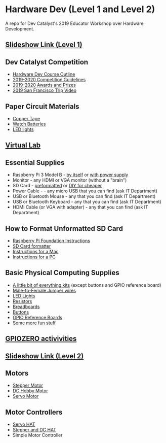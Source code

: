 # Hardware Dev (Level 1 and Level 2)
A repo for Dev Catalyst's 2019 Educator Workshop over Hardware Development.

## [Slideshow Link (Level 1)](https://docs.google.com/presentation/d/14dVr2d7wM8yjfobNF7hQIibSX4fAlP-mYYBsW8583lM/edit?usp=sharing)

## Dev Catalyst Competition
- [Hardware Dev Course Outline](https://drive.google.com/open?id=1DIFd6WIy7N3GCrafq3W6Ncn8W-2vJO0r)
- [2019-2020 Competition Guidelines](https://drive.google.com/open?id=1x4yOgbKGRqBLYWZYGYhnZhYgxZsHjK7gNg6gnU6gCxU)
- [2019-2020 Awards and Prizes](https://drive.google.com/open?id=13DjWTDpAkhNKGBeycAqeNcYogUDhYGoBLsKJjtgne5E)
- [2019 San Francisco Trip Video](https://drive.google.com/open?id=167h04rDwMOAn92zkHA0dX0Ityobq8Keh)

## Paper Circuit Materials
- [Copper Tape](https://www.amazon.com/Conductive-Shielding-Repellent-Electrical-Grounding/dp/B0741ZRP4W/ref=sr_1_2_sspa?keywords=copper+tape&qid=1574116271&sr=8-2-spons&psc=1&spLa=ZW5jcnlwdGVkUXVhbGlmaWVyPUFDWVUyNTdHWjdWV0ImZW5jcnlwdGVkSWQ9QTAyNDM4NzJBWVEyVzhRWUtWMlMmZW5jcnlwdGVkQWRJZD1BMDk1OTMzMTNVRjVVWFZKRkpJUlQmd2lkZ2V0TmFtZT1zcF9hdGYmYWN0aW9uPWNsaWNrUmVkaXJlY3QmZG9Ob3RMb2dDbGljaz10cnVl)
- [Watch Batteries](https://www.amazon.com/AmazonBasics-CR2032-Lithium-Coin-Cell/dp/B0787K2XWZ/ref=sr_1_6?keywords=watch+batteries+3v&qid=1574116363&sr=8-6)
- [LED lights](https://www.amazon.com/LED-Emitting-Assortment-Electronic-Experiment/dp/B06XPJ92ZP/ref=sr_1_2?crid=3GO34V7C1J3AC&keywords=led+lights+raspberry+pi&qid=1574116235&sprefix=LED+lights+raspber%2Caps%2C143&sr=8-2)

## [Virtual Lab](https://phet.colorado.edu/sims/html/circuit-construction-kit-dc-virtual-lab/latest/circuit-construction-kit-dc-virtual-lab_en.html)

## Essential Supplies
- Raspberry Pi 3 Model B - [by itself](https://www.adafruit.com/product/3055?src=raspberrypi) or [with power supply](https://www.amazon.com/CanaKit-Raspberry-Micro-Supply-Listed/dp/B01C6FFNY4/ref=sr_1_7?keywords=raspberry+pi+3B&qid=1574116739&sr=8-7)
- Monitor - any HDMI or VGA monitor (without a "brain")
- SD Card - [preformatted](https://www.adafruit.com/product/1583) or [DIY for cheaper](https://www.amazon.com/SanDisk-Mobile-MicroSDHC-SDSDQM-B35A-Adapter/dp/B004ZIENBA/ref=sr_1_7?keywords=micro+sd+card+16gb&qid=1574117116&sr=8-7)
- Power Cable - - any micro USB that you can find (ask IT Department)
- USB or Bluetooth Mouse - any that you can find (ask IT Department)
- USB or Bluetooth Keyboard - any that you can find (ask IT Department)
- HDMI Cable (or VGA with adapter) - any that you can find (ask IT Department)

## How to Format Unformatted SD Card
- [Raspberry Pi Foundation Instructions](https://projects.raspberrypi.org/en/projects/raspberry-pi-setting-up/3)
- [SD Card formatter](https://www.sdcard.org/downloads/formatter/index.html)
- [Instructions for a Mac](https://www.macworld.co.uk/how-to/mac/how-to-set-up-raspberry-pi-3-with-mac-3637490/)
- [Instructions for a PC](https://trendblog.net/install-raspbian-sd-card-os-x-windows/)

## Basic Physical Computing Supplies
- [A little bit of everything kits](https://www.amazon.com/MEHE-Assortment-Electronics-Components-Breadboard/dp/B07BMVCHKF/ref=sr_1_3?keywords=raspberry+pi+led+buttons+and+jumper+wires&qid=1574117515&sr=8-3) (except buttons and GPIO reference board)
- [Male-to-Female Jumper wires](https://www.amazon.com/GenBasic-Solderless-Dupont-Compatible-Breadboard-Prototyping/dp/B01L5UKAPI/ref=sr_1_3?crid=1AILIM3TLSQRT&keywords=male+to+female+jumper+wires&qid=1574117605&sprefix=male+to+female+ju%2Caps%2C153&sr=8-3)
- [LED Lights](https://www.amazon.com/LED-Emitting-Assortment-Electronic-Experiment/dp/B06XPJ92ZP/ref=sr_1_2?keywords=LED+lights+raspberry+pi&qid=1574117659&sr=8-2)
- [Resistors](https://www.amazon.com/Elegoo-Values-Resistor-Assortment-Compliant/dp/B072BL2VX1/ref=pd_bxgy_328_img_2/138-6195486-0728760?_encoding=UTF8&pd_rd_i=B072BL2VX1&pd_rd_r=dd092f77-e96e-4951-b652-e7bd9c92db71&pd_rd_w=RTv6E&pd_rd_wg=MpYnn&pf_rd_p=09627863-9889-4290-b90a-5e9f86682449&pf_rd_r=57HWDP3C870YQ63BXSVZ&psc=1&refRID=57HWDP3C870YQ63BXSVZ)
- [Breadboards](https://www.amazon.com/ELEGOO-tie-points-breadboard-Arduino-Jumper/dp/B01EV640I6/ref=sr_1_1_sspa?keywords=breadboard&qid=1574117736&s=industrial&sr=1-1-spons&psc=1&spLa=ZW5jcnlwdGVkUXVhbGlmaWVyPUFFODg4VEFKSVVSWUEmZW5jcnlwdGVkSWQ9QTAwMDUyNzQyWExHMlZHOVU2MFlFJmVuY3J5cHRlZEFkSWQ9QTA1MjUwNDcyS0tYMFNYRERWVjNYJndpZGdldE5hbWU9c3BfYXRmJmFjdGlvbj1jbGlja1JlZGlyZWN0JmRvTm90TG9nQ2xpY2s9dHJ1ZQ==)
- [Buttons](https://www.amazon.com/dp/B07CG7VTGD/ref=sspa_dk_detail_9?psc=1&pd_rd_i=B07CG7VTGD&pd_rd_w=2rCtI&pf_rd_p=45a72588-80f7-4414-9851-786f6c16d42b&pd_rd_wg=pQV2x&pf_rd_r=H9XK4F4X04MYYKZ7CC22&pd_rd_r=c9f3b003-fcdd-4c06-b471-96dd0999df56&spLa=ZW5jcnlwdGVkUXVhbGlmaWVyPUExTzFFM1NWWlNLNzFDJmVuY3J5cHRlZElkPUEwMTE0NzI5MjU1ODJSVlFPWkNSTyZlbmNyeXB0ZWRBZElkPUEwMzk2MDA1M0FLOVMwQVdXMjFPQSZ3aWRnZXROYW1lPXNwX2RldGFpbCZhY3Rpb249Y2xpY2tSZWRpcmVjdCZkb05vdExvZ0NsaWNrPXRydWU=)
- [GPIO Reference Boards](https://www.amazon.com/GPIO-Reference-Board-Raspberry-Model/dp/B07DPGMSC3/ref=sxbs_sxwds-stvp?keywords=GPIO+reference+board+bulk&pd_rd_i=B07DPGMSC3&pd_rd_r=96f16987-3cb8-4fac-80d5-89f71d8db120&pd_rd_w=T6bVH&pd_rd_wg=kOJt7&pf_rd_p=a6d018ad-f20b-46c9-8920-433972c7d9b7&pf_rd_r=YE6XVGRR5305F4RC8CCW&qid=1574117946&s=industrial)
- [Some more fun stuff](https://www.amazon.com/SunFounder-Raspberry-Compatible-Electronics-Programming/dp/B07WV2HYC6/ref=sr_1_2_sspa?crid=3D9863RJJCTPI&keywords=raspberry+pi+starter+kit&qid=1574117985&s=industrial&sprefix=raspberry+pi+%2Cindustrial%2C148&sr=1-2-spons&psc=1&spLa=ZW5jcnlwdGVkUXVhbGlmaWVyPUEyVUtCSzNTTkpONFNIJmVuY3J5cHRlZElkPUEwNTA3NDI4MlBTR0hDSkE1OFE5SSZlbmNyeXB0ZWRBZElkPUExMDIwNzg0MTlJV0owMVNBMUJVTSZ3aWRnZXROYW1lPXNwX2F0ZiZhY3Rpb249Y2xpY2tSZWRpcmVjdCZkb05vdExvZ0NsaWNrPXRydWU=)

## [GPIOZERO activivities](https://gpiozero.readthedocs.io/en/stable/recipes.html)

## [Slideshow Link (Level 2)](https://docs.google.com/presentation/d/12qSspMbaEVe9HOze09a1blDTB_45HWLdj9n_Z_LVNrA/edit?usp=sharing)

## Motors
- [Stepper Motor](https://www.adafruit.com/product/324)
- [DC Hobby Motor](https://www.adafruit.com/product/711)
- [Servo Motor](https://www.adafruit.com/product/155)

## Motor Controllers
- [Servo HAT](https://www.adafruit.com/product/2327)
- [Stepper and DC HAT](https://www.adafruit.com/product/2348)
- Simple Motor Controller
